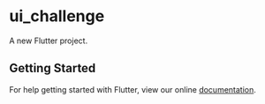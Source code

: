 # ui_challenge

A new Flutter project.

## Getting Started

For help getting started with Flutter, view our online
[documentation](https://flutter.io/).
